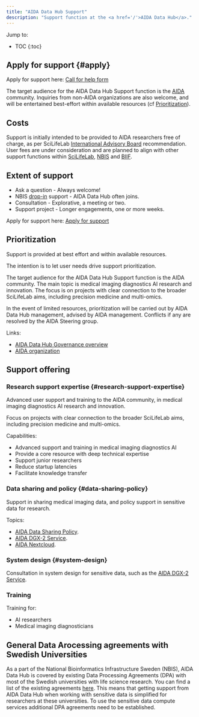 ```yaml
---
title: "AIDA Data Hub Support"
description: "Support function at the <a href='/'>AIDA Data Hub</a>."
---
```


Jump to:
* TOC
{:toc}

## Apply for support {#apply}
Apply for support here: [Call for help form](https://datahub.aida.scilifelab.se/call_for_help/)

The target audience for the AIDA Data Hub Support function is the
[AIDA](https://medtech4health.se/en/aida-arena) community. Inquiries from non-AIDA organizations are also welcome, and will be entertained
best-effort within available resources (cf [Prioritization](#prioritization)).

## Costs
Support is initially intended to be provided to AIDA researchers free of charge,
as per SciLifeLab
[International Advisory Board](https://www.scilifelab.se/about-us/management/#h-international-advisory-board)
recommendation. User fees are under consideration and are planned to align with
other support functions within [SciLifeLab](https://scilifelab.se),
[NBIS](https://nbis.se) and [BIIF](https://www.scilifelab.se/units/bioimage-informatics/).

## Extent of support

* Ask a question - Always welcome!
* NBIS [drop-in](https://nbis.se/events/) support - AIDA Data Hub often joins.
* Consultation - Explorative, a meeting or two.
* Support project - Longer engagements, one or more weeks.

Apply for support here: [Apply for support](#apply)

## Prioritization
Support is provided at best effort and within available resources.

The intention is to let user needs drive support prioritization.

The target audience for the AIDA Data Hub Support function is the AIDA
community. The main topic is medical imaging diagnostics AI research and
innovation. The focus is on projects with clear connection to the broader
SciLifeLab aims, including precision medicine and multi-omics.

In the event of limited resources, prioritization will be carried out by
AIDA Data Hub management, advised by AIDA management. Conflicts if any are
resolved by the AIDA Steering group.

Links:
* [AIDA Data Hub Governance overview](https://docs.google.com/document/d/1ZA71FXSBA5vcAJUj_NH3tPauHKfEPrsqxslsoxG9Afo/edit#heading=h.oqd9fv79cel5)
* [AIDA organization](https://medtech4health.se/en/aida-arena/organization/)

## Support offering

### Research support expertise {#research-support-expertise}
Advanced user support and training to the AIDA community, in medical imaging
diagnostics AI research and innovation.

Focus on projects with clear connection to the broader SciLifeLab aims,
including precision medicine and multi-omics.

Capabilities:
* Advanced support and training in medical imaging diagnostics AI
* Provide a core resource with deep technical expertise
* Support junior researchers
* Reduce startup latencies
* Facilitate knowledge transfer


### Data sharing and policy {#data-sharing-policy}
Support in sharing medical imaging data, and policy support in sensitive data
for research.

Topics:
* [AIDA Data Sharing Policy](/sharing/).
* [AIDA DGX-2 Service](/sharing/#dgx-2).
* [AIDA Nextcloud](/services/#nextcloud).

### System design {#system-design}
Consultation in system design for sensitive data, such as the [AIDA DGX-2 Service](/sharing/#dgx-2).

### Training
Training for:
* AI researchers
* Medical imaging diagnosticians


## General Data Arocessing agreements with Swedish Universities
As a part of the National Bioinformatics Infrastructure Sweden (NBIS), AIDA Data Hub is covered by existing Data Processing Agreements (DPA) with most of the Swedish universities with life science research. You can find a list of the existing agreements [here](https://nbis.se/about/steering/general-processing-agreements). This means that getting support from AIDA Data Hub when working with sensitive data is simplified for researchers at these universities. To use the sensitive data compute services additional DPA agreements need to be established.



